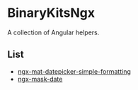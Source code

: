 # BinaryKitsNgx

A collection of Angular helpers.

## List

- [ngx-mat-datepicker-simple-formatting](https://github.com/BinaryKits/BinaryKits-ngx/tree/master/projects/binarykits/ngx-mat-datepicker-simple-formatting)
- [ngx-mask-date](https://github.com/BinaryKits/BinaryKits-ngx/tree/master/projects/ngx-mask-date)
